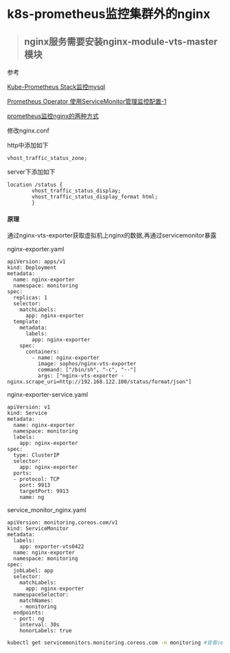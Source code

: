 # k8s-prometheus监控集群外的nginx

> ## nginx服务需要安装nginx-module-vts-master模块

参考

[Kube-Prometheus Stack监控mysql](https://blog.csdn.net/weixin_44932410/article/details/125029852)

[Prometheus Operator 使用ServiceMonitor管理监控配置-1](https://blog.csdn.net/qq_34556414/article/details/122316980)

[prometheus监控nginx的两种方式](https://blog.csdn.net/lvan_test/article/details/123579531)

修改nginx.conf

http中添加如下

```
vhost_traffic_status_zone;
```

server下添加如下

```
location /status {
        vhost_traffic_status_display;
        vhost_traffic_status_display_format html;
        }
```

#### 原理

通过nginx-vts-exporter获取虚拟机上nginx的数据,再通过servicemonitor暴露

nginx-exporter.yaml

```
apiVersion: apps/v1
kind: Deployment
metadata:
  name: nginx-exporter
  namespace: monitoring
spec:
  replicas: 1
  selector:
    matchLabels:
      app: nginx-exporter
  template:
    metadata:
      labels:
        app: nginx-exporter
    spec:
      containers:
        - name: nginx-exporter
          image: sophos/nginx-vts-exporter
          command: ["/bin/sh", "-c", "--"]
          args: ["nginx-vts-exporter -nginx.scrape_uri=http://192.168.122.100/status/format/json"]
```

nginx-exporter-service.yaml

```
apiVersion: v1
kind: Service
metadata:
  name: nginx-exporter
  namespace: monitoring
  labels:
    app: nginx-exporter
spec:
  type: ClusterIP
  selector:
    app: nginx-exporter
  ports:
  - protocol: TCP
    port: 9913
    targetPort: 9913
    name: ng
```

service_monitor_nginx.yaml

```
apiVersion: monitoring.coreos.com/v1
kind: ServiceMonitor
metadata:
  labels:
    app: exporter-vts0422
  name: nginx-exporter
  namespace: monitoring
spec:
  jobLabel: app
  selector:
    matchLabels:
      app: nginx-exporter
  namespaceSelector:
    matchNames:
    - monitoring
  endpoints:
  - port: ng
    interval: 30s
    honorLabels: true
```

```bash
kubectl get servicemonitors.monitoring.coreos.com -n monitoring #查看servicemonitor服务
```
